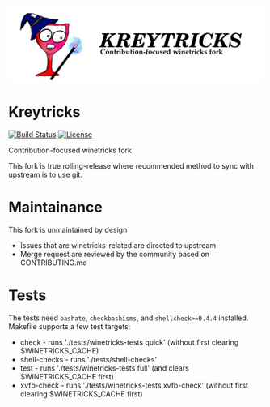 ![kreytricks_header](/files/img/Kreytricks_header.png)

# Kreytricks
[![Build Status](https://travis-ci.org/Kreyren/kreytricks.svg?branch=master)](https://travis-ci.org/Kreyren/Kreytricks) [![License](http://img.shields.io/:license-lgpl-green.svg)](https://tldrlegal.com/license/gnu-lesser-general-public-license-v2.1-(lgpl-2.1))

Contribution-focused winetricks fork

This fork is true rolling-release where recommended method to sync with upstream is to use git.

# Maintainance
This fork is unmaintained by design
- Issues that are winetricks-related are directed to upstream
- Merge request are reviewed by the community based on CONTRIBUTING.md

# Tests
The tests need `bashate`, `checkbashisms`, and `shellcheck>=0.4.4` installed.
Makefile supports a few test targets:

* check - runs './tests/winetricks-tests quick' (without first clearing $WINETRICKS_CACHE)
* shell-checks - runs './tests/shell-checks'
* test - runs './tests/winetricks-tests full' (and clears $WINETRICKS_CACHE first)
* xvfb-check - runs './tests/winetricks-tests xvfb-check' (without first clearing $WINETRICKS_CACHE first)
